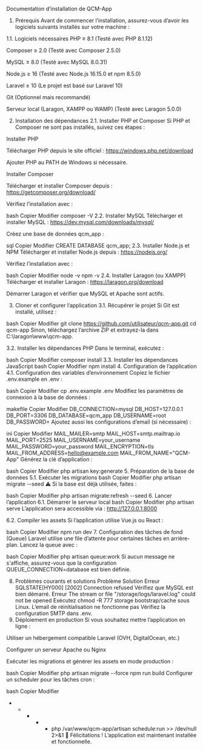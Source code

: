 Documentation d’installation de QCM-App
1. Prérequis
   Avant de commencer l’installation, assurez-vous d’avoir les logiciels suivants installés sur votre machine :

1.1. Logiciels nécessaires
PHP ≥ 8.1 (Testé avec PHP 8.1.12)

Composer ≥ 2.0 (Testé avec Composer 2.5.0)

MySQL ≥ 8.0 (Testé avec MySQL 8.0.31)

Node.js ≥ 16 (Testé avec Node.js 16.15.0 et npm 8.5.0)

Laravel ≥ 10 (Le projet est basé sur Laravel 10)

Git (Optionnel mais recommandé)

Serveur local (Laragon, XAMPP ou WAMP) (Testé avec Laragon 5.0.0)

2. Installation des dépendances
   2.1. Installer PHP et Composer
   Si PHP et Composer ne sont pas installés, suivez ces étapes :

Installer PHP

Télécharger PHP depuis le site officiel : https://windows.php.net/download

Ajouter PHP au PATH de Windows si nécessaire.

Installer Composer

Télécharger et installer Composer depuis : https://getcomposer.org/download/

Vérifiez l’installation avec :

bash
Copier
Modifier
composer -V
2.2. Installer MySQL
Télécharger et installer MySQL : https://dev.mysql.com/downloads/mysql/

Créez une base de données qcm_app :

sql
Copier
Modifier
CREATE DATABASE qcm_app;
2.3. Installer Node.js et NPM
Télécharger et installer Node.js depuis : https://nodejs.org/

Vérifiez l’installation avec :

bash
Copier
Modifier
node -v
npm -v
2.4. Installer Laragon (ou XAMPP)
Télécharger et installer Laragon : https://laragon.org/download

Démarrer Laragon et vérifier que MySQL et Apache sont actifs.

3. Cloner et configurer l’application
   3.1. Récupérer le projet
   Si Git est installé, utilisez :

bash
Copier
Modifier
git clone https://github.com/utilisateur/qcm-app.git
cd qcm-app
Sinon, téléchargez l’archive ZIP et extrayez-la dans C:\laragon\www\qcm-app.

3.2. Installer les dépendances PHP
Dans le terminal, exécutez :

bash
Copier
Modifier
composer install
3.3. Installer les dépendances JavaScript
bash
Copier
Modifier
npm install
4. Configuration de l’application
   4.1. Configuration des variables d’environnement
   Copiez le fichier .env.example en .env :

bash
Copier
Modifier
cp .env.example .env
Modifiez les paramètres de connexion à la base de données :

makefile
Copier
Modifier
DB_CONNECTION=mysql
DB_HOST=127.0.0.1
DB_PORT=3306
DB_DATABASE=qcm_app
DB_USERNAME=root
DB_PASSWORD=
Ajoutez aussi les configurations d’email (si nécessaire) :

ini
Copier
Modifier
MAIL_MAILER=smtp
MAIL_HOST=smtp.mailtrap.io
MAIL_PORT=2525
MAIL_USERNAME=your_username
MAIL_PASSWORD=your_password
MAIL_ENCRYPTION=tls
MAIL_FROM_ADDRESS=hello@example.com
MAIL_FROM_NAME="QCM-App"
Générez la clé d’application :

bash
Copier
Modifier
php artisan key:generate
5. Préparation de la base de données
   5.1. Exécuter les migrations
   bash
   Copier
   Modifier
   php artisan migrate --seed
   ⚠️ Si la base est déjà utilisée, faites :

bash
Copier
Modifier
php artisan migrate:refresh --seed
6. Lancer l’application
   6.1. Démarrer le serveur local
   bash
   Copier
   Modifier
   php artisan serve
   L’application sera accessible via : http://127.0.0.1:8000

6.2. Compiler les assets
Si l’application utilise Vue.js ou React :

bash
Copier
Modifier
npm run dev
7. Configuration des tâches de fond (Queue)
   Laravel utilise une file d’attente pour certaines tâches en arrière-plan.
   Lancez la queue avec :

bash
Copier
Modifier
php artisan queue:work
Si aucun message ne s'affiche, assurez-vous que la configuration QUEUE_CONNECTION=database est bien définie.

8. Problèmes courants et solutions
   Problème	Solution
   Erreur SQLSTATE[HY000] [2002] Connection refused	Vérifiez que MySQL est bien démarré.
   Erreur The stream or file "/storage/logs/laravel.log" could not be opened	Exécutez chmod -R 777 storage bootstrap/cache sous Linux.
   L’email de réinitialisation ne fonctionne pas	Vérifiez la configuration SMTP dans .env.
9. Déploiement en production
   Si vous souhaitez mettre l’application en ligne :

Utiliser un hébergement compatible Laravel (OVH, DigitalOcean, etc.)

Configurer un serveur Apache ou Nginx

Exécuter les migrations et générer les assets en mode production :

bash
Copier
Modifier
php artisan migrate --force
npm run build
Configurer un scheduler pour les tâches cron :

bash
Copier
Modifier
* * * * * php /var/www/qcm-app/artisan schedule:run >> /dev/null 2>&1
          🎉 Félicitations ! L’application est maintenant installée et fonctionnelle.
